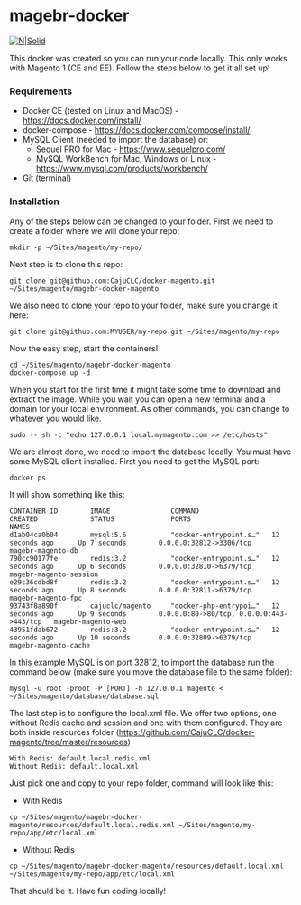 # magebr-docker

[![N|Solid](https://magebr.com/sites/default/files/Logo.png)](https://magebr.com/)

This docker was created so you can run your code locally. This only works with Magento 1 (CE and EE).
Follow the steps below to get it all set up!

### Requirements
* Docker CE (tested on Linux and MacOS) - https://docs.docker.com/install/
* docker-compose - https://docs.docker.com/compose/install/
* MySQL Client (needed to import the database) or:
    * Sequel PRO for Mac - https://www.sequelpro.com/
    * MySQL WorkBench for Mac, Windows or Linux - https://www.mysql.com/products/workbench/
* Git (terminal)

### Installation
Any of the steps below can be changed to your folder.
First we need to create a folder where we will clone your repo:
```
mkdir -p ~/Sites/magento/my-repo/
```

Next step is to clone this repo:
```
git clone git@github.com:CajuCLC/docker-magento.git ~/Sites/magento/magebr-docker-magento
```

We also need to clone your repo to your folder, make sure you change it here:
```
git clone git@github.com:MYUSER/my-repo.git ~/Sites/magento/my-repo
```

Now the easy step, start the containers!
```
cd ~/Sites/magento/magebr-docker-magento
docker-compose up -d
```

When you start for the first time it might take some time to download and extract the image. While you wait you can open a new terminal and a domain for your local environment. As other commands, you can change to whatever you would like.
```
sudo -- sh -c "echo 127.0.0.1 local.mymagento.com >> /etc/hosts"
```

We are almost done, we need to import the database locally. You must have some MySQL client installed.
First you need to get the MySQL port:
```
docker ps
```

It will show something like this:
```
CONTAINER ID        IMAGE               COMMAND                  CREATED             STATUS              PORTS                                      NAMES
d1ab04ca0b04        mysql:5.6           "docker-entrypoint.s…"   12 seconds ago      Up 7 seconds        0.0.0.0:32812->3306/tcp                    magebr-magento-db
790cc90177fe        redis:3.2           "docker-entrypoint.s…"   12 seconds ago      Up 6 seconds        0.0.0.0:32810->6379/tcp                    magebr-magento-session
e29c36cdbd8f        redis:3.2           "docker-entrypoint.s…"   12 seconds ago      Up 8 seconds        0.0.0.0:32811->6379/tcp                    magebr-magento-fpc
93743f8a890f        cajuclc/magento     "docker-php-entrypoi…"   12 seconds ago      Up 9 seconds        0.0.0.0:80->80/tcp, 0.0.0.0:443->443/tcp   magebr-magento-web
43951fdab672        redis:3.2           "docker-entrypoint.s…"   12 seconds ago      Up 10 seconds       0.0.0.0:32809->6379/tcp                    magebr-magento-cache
```

In this example MySQL is on port 32812, to import the database run the command below (make sure you move the database file to the same folder):
```
mysql -u root -proot -P [PORT] -h 127.0.0.1 magento < ~/Sites/magento/database/database.sql
```

The last step is to configure the local.xml file. We offer two options, one without Redis cache and session and one with them configured.
They are both inside resources folder (https://github.com/CajuCLC/docker-magento/tree/master/resources)
```
With Redis: default.local.redis.xml
Without Redis: default.local.xml
```

Just pick one and copy to your repo folder, command will look like this:
* With Redis
```
cp ~/Sites/magento/magebr-docker-magento/resources/default.local.redis.xml ~/Sites/magento/my-repo/app/etc/local.xml
```

* Without Redis
```
cp ~/Sites/magento/magebr-docker-magento/resources/default.local.xml ~/Sites/magento/my-repo/app/etc/local.xml
```

That should be it. Have fun coding locally!
